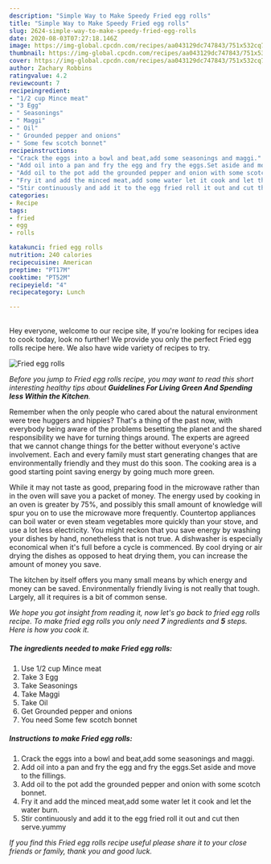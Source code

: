```yaml
---
description: "Simple Way to Make Speedy Fried egg rolls"
title: "Simple Way to Make Speedy Fried egg rolls"
slug: 2624-simple-way-to-make-speedy-fried-egg-rolls
date: 2020-08-03T07:27:18.146Z
image: https://img-global.cpcdn.com/recipes/aa043129dc747843/751x532cq70/fried-egg-rolls-recipe-main-photo.jpg
thumbnail: https://img-global.cpcdn.com/recipes/aa043129dc747843/751x532cq70/fried-egg-rolls-recipe-main-photo.jpg
cover: https://img-global.cpcdn.com/recipes/aa043129dc747843/751x532cq70/fried-egg-rolls-recipe-main-photo.jpg
author: Zachary Robbins
ratingvalue: 4.2
reviewcount: 7
recipeingredient:
- "1/2 cup Mince meat"
- "3 Egg"
- " Seasonings"
- " Maggi"
- " Oil"
- " Grounded pepper and onions"
- " Some few scotch bonnet"
recipeinstructions:
- "Crack the eggs into a bowl and beat,add some seasonings and maggi."
- "Add oil into a pan and fry the egg and fry the eggs.Set aside and move to the fillings."
- "Add oil to the pot add the grounded pepper and onion with some scotch bonnet."
- "Fry it and add the minced meat,add some water let it cook and let the water burn."
- "Stir continuously and add it to the egg fried roll it out and cut then serve.yummy"
categories:
- Recipe
tags:
- fried
- egg
- rolls

katakunci: fried egg rolls 
nutrition: 240 calories
recipecuisine: American
preptime: "PT17M"
cooktime: "PT52M"
recipeyield: "4"
recipecategory: Lunch

---
```

<br>
Hey everyone, welcome to our recipe site, If you're looking for recipes idea to cook today, look no further! We provide you only the perfect Fried egg rolls recipe here. We also have wide variety of recipes to try.
<br>


![Fried egg rolls](https://img-global.cpcdn.com/recipes/aa043129dc747843/751x532cq70/fried-egg-rolls-recipe-main-photo.jpg)

<i>Before you jump to Fried egg rolls recipe, you may want to read this short interesting healthy tips about 
<strong>Guidelines For Living Green And Spending less Within the Kitchen</strong>.</i>
</br>

Remember when the only people who cared about the natural environment were tree huggers and hippies? That's a thing of the past now, with everybody being aware of the problems besetting the planet and the shared responsibility we have for turning things around. The experts are agreed that we cannot change things for the better without everyone's active involvement. Each and every family must start generating changes that are environmentally friendly and they must do this soon. The cooking area is a good starting point saving energy by going much more green.

While it may not taste as good, preparing food in the microwave rather than in the oven will save you a packet of money. The energy used by cooking in an oven is greater by 75%, and possibly this small amount of knowledge will spur you on to use the microwave more frequently. Countertop appliances can boil water or even steam vegetables more quickly than your stove, and use a lot less electricity. You might reckon that you save energy by washing your dishes by hand, nonetheless that is not true. A dishwasher is especially economical when it's full before a cycle is commenced. By cool drying or air drying the dishes as opposed to heat drying them, you can increase the amount of money you save.

The kitchen by itself offers you many small means by which energy and money can be saved. Environmentally friendly living is not really that tough. Largely, all it requires is a bit of common sense.


<i>We hope you got insight from reading it, now let's go back to fried egg rolls recipe. To make fried egg rolls you only need <strong>7</strong> ingredients and <strong>5</strong> steps. Here is how you cook it.
</i>

##### The ingredients needed to make Fried egg rolls:

1. Use 1/2 cup Mince meat
1. Take 3 Egg
1. Take  Seasonings
1. Take  Maggi
1. Take  Oil
1. Get  Grounded pepper and onions
1. You need  Some few scotch bonnet


##### Instructions to make Fried egg rolls:

1. Crack the eggs into a bowl and beat,add some seasonings and maggi.
1. Add oil into a pan and fry the egg and fry the eggs.Set aside and move to the fillings.
1. Add oil to the pot add the grounded pepper and onion with some scotch bonnet.
1. Fry it and add the minced meat,add some water let it cook and let the water burn.
1. Stir continuously and add it to the egg fried roll it out and cut then serve.yummy


<i>If you find this Fried egg rolls recipe useful please share it to your close friends or family, thank you and good luck.</i>
